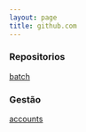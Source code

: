 ```yaml
---
layout: page
title: github.com
---
```



### Repositorios

[batch](https://docs.google.com/a/oocn.eu/spreadsheets/d/1EyYQRBlJQCVQwR84m1f5gF1NU6P5bcUQ-arGcAjV6rY)

### Gestão

[accounts](https://docs.google.com/a/oocn.eu/spreadsheets/d/1Wtoap8_2KEd1T01DAdeu7ZrNlXU3mdV1OqMo0fOjs_k)





